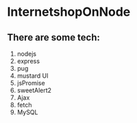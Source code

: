 # InternetshopOnNode
## There are some tech:
1. nodejs
2. express
3. pug
4. mustard UI
5. jsPromise
6. sweetAlert2
7. Ajax
8. fetch
9. MySQL
